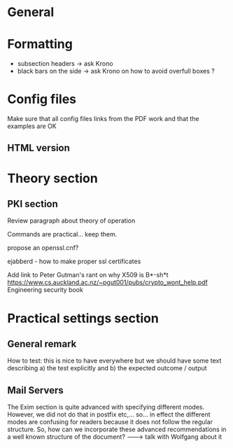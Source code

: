 # General 


# Formatting

 * subsection headers -> ask Krono
 * black bars on the side -> ask Krono on how to avoid overfull boxes ?

# Config files
Make sure that all config files links from the PDF work and that the examples are OK


## HTML version


# Theory section
## PKI section

Review paragraph about theory of operation 

Commands are practical... keep them.

propose an openssl.cnf?

ejabberd - how to make proper ssl certificates

Add link to Peter Gutman's rant on why X509 is B\*-sh\*t
  https://www.cs.auckland.ac.nz/~pgut001/pubs/crypto_wont_help.pdf
Engineering security book



# Practical settings section
## General remark

How to test: this is nice to have everywhere but we should have some text describing a) the test explicitly and b) the expected outcome / output


## Mail Servers
The Exim section is quite advanced with specifying different modes. However, we did not do that in postfix etc,... so... in effect the different modes are confusing for readers because it does not follow the regular structure. So, how can we incorporate these advanced recommendations in a well known structure of the document?
---> talk with Wolfgang about it


